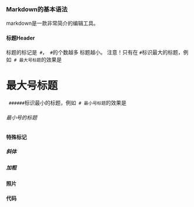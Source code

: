 ### Markdown的基本语法
markdown是一款非常简介的编辑工具。
#### 标题Header
标题的标记是` #`，` #`的个数越多
标题越小。
  注意！只有在
`#`标识最大的标题，例如` # 最大号标题`的效果是
# 最大号标题
` ######`标识最小的标题，例如` # 最小号标题`的效果是
###### 最小号的标题

#### 特殊标记
##### 斜体
##### 加粗

#### 照片

#### 代码